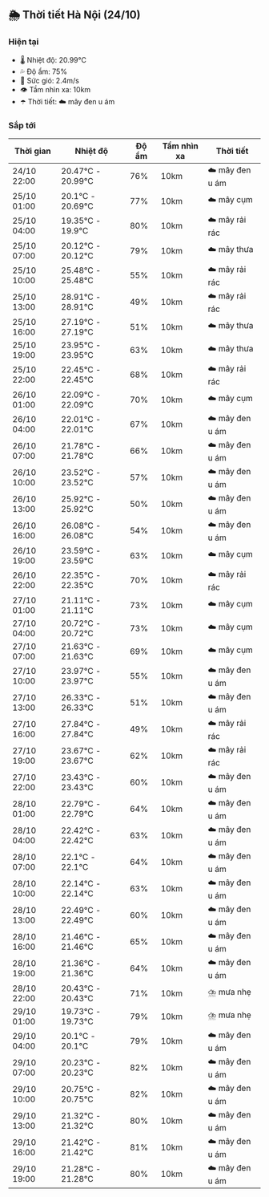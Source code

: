 ## 🌦️ Thời tiết Hà Nội (24/10)

### Hiện tại

- 🌡️ Nhiệt độ: 20.99℃
- 💦 Độ ẩm: 75%
- 💨 Sức gió: 2.4m/s
- 👁️ Tầm nhìn xa: 10km
- ☂️ Thời tiết: ☁️ mây đen u ám

### Sắp tới

| Thời gian | Nhiệt độ | Độ ẩm | Tầm nhìn xa | Thời tiết |
| --- | --- | --- | --- | --- |
| 24/10 22:00 | 20.47℃ - 20.99℃ | 76% | 10km | ☁️ mây đen u ám |
| 25/10 01:00 | 20.1℃ - 20.69℃ | 77% | 10km | ☁️ mây cụm |
| 25/10 04:00 | 19.35℃ - 19.9℃ | 80% | 10km | ☁️ mây rải rác |
| 25/10 07:00 | 20.12℃ - 20.12℃ | 79% | 10km | ☁️ mây thưa |
| 25/10 10:00 | 25.48℃ - 25.48℃ | 55% | 10km | ☁️ mây rải rác |
| 25/10 13:00 | 28.91℃ - 28.91℃ | 49% | 10km | ☁️ mây rải rác |
| 25/10 16:00 | 27.19℃ - 27.19℃ | 51% | 10km | ☁️ mây thưa |
| 25/10 19:00 | 23.95℃ - 23.95℃ | 63% | 10km | ☁️ mây thưa |
| 25/10 22:00 | 22.45℃ - 22.45℃ | 68% | 10km | ☁️ mây rải rác |
| 26/10 01:00 | 22.09℃ - 22.09℃ | 70% | 10km | ☁️ mây cụm |
| 26/10 04:00 | 22.01℃ - 22.01℃ | 67% | 10km | ☁️ mây đen u ám |
| 26/10 07:00 | 21.78℃ - 21.78℃ | 66% | 10km | ☁️ mây đen u ám |
| 26/10 10:00 | 23.52℃ - 23.52℃ | 57% | 10km | ☁️ mây đen u ám |
| 26/10 13:00 | 25.92℃ - 25.92℃ | 50% | 10km | ☁️ mây đen u ám |
| 26/10 16:00 | 26.08℃ - 26.08℃ | 54% | 10km | ☁️ mây đen u ám |
| 26/10 19:00 | 23.59℃ - 23.59℃ | 63% | 10km | ☁️ mây cụm |
| 26/10 22:00 | 22.35℃ - 22.35℃ | 70% | 10km | ☁️ mây rải rác |
| 27/10 01:00 | 21.11℃ - 21.11℃ | 73% | 10km | ☁️ mây cụm |
| 27/10 04:00 | 20.72℃ - 20.72℃ | 73% | 10km | ☁️ mây cụm |
| 27/10 07:00 | 21.63℃ - 21.63℃ | 69% | 10km | ☁️ mây cụm |
| 27/10 10:00 | 23.97℃ - 23.97℃ | 55% | 10km | ☁️ mây đen u ám |
| 27/10 13:00 | 26.33℃ - 26.33℃ | 51% | 10km | ☁️ mây đen u ám |
| 27/10 16:00 | 27.84℃ - 27.84℃ | 49% | 10km | ☁️ mây rải rác |
| 27/10 19:00 | 23.67℃ - 23.67℃ | 62% | 10km | ☁️ mây rải rác |
| 27/10 22:00 | 23.43℃ - 23.43℃ | 60% | 10km | ☁️ mây đen u ám |
| 28/10 01:00 | 22.79℃ - 22.79℃ | 64% | 10km | ☁️ mây đen u ám |
| 28/10 04:00 | 22.42℃ - 22.42℃ | 63% | 10km | ☁️ mây đen u ám |
| 28/10 07:00 | 22.1℃ - 22.1℃ | 64% | 10km | ☁️ mây đen u ám |
| 28/10 10:00 | 22.14℃ - 22.14℃ | 63% | 10km | ☁️ mây đen u ám |
| 28/10 13:00 | 22.49℃ - 22.49℃ | 60% | 10km | ☁️ mây đen u ám |
| 28/10 16:00 | 21.46℃ - 21.46℃ | 65% | 10km | ☁️ mây đen u ám |
| 28/10 19:00 | 21.36℃ - 21.36℃ | 64% | 10km | ☁️ mây đen u ám |
| 28/10 22:00 | 20.43℃ - 20.43℃ | 71% | 10km | ⛈️ mưa nhẹ |
| 29/10 01:00 | 19.73℃ - 19.73℃ | 79% | 10km | ⛈️ mưa nhẹ |
| 29/10 04:00 | 20.1℃ - 20.1℃ | 79% | 10km | ☁️ mây đen u ám |
| 29/10 07:00 | 20.23℃ - 20.23℃ | 82% | 10km | ☁️ mây đen u ám |
| 29/10 10:00 | 20.75℃ - 20.75℃ | 82% | 10km | ☁️ mây đen u ám |
| 29/10 13:00 | 21.32℃ - 21.32℃ | 80% | 10km | ☁️ mây đen u ám |
| 29/10 16:00 | 21.42℃ - 21.42℃ | 81% | 10km | ☁️ mây đen u ám |
| 29/10 19:00 | 21.28℃ - 21.28℃ | 80% | 10km | ☁️ mây đen u ám |
